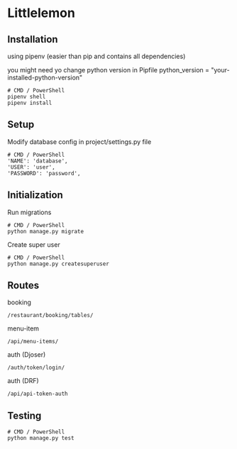 # Littlelemon

## Installation

using pipenv (easier than pip and contains all dependencies)

you might need yo change python version in Pipfile python_version = "your-installed-python-version"

```Shell
# CMD / PowerShell
pipenv shell
pipenv install
```

## Setup

Modify database config in project/settings.py file

```Shell
# CMD / PowerShell
'NAME': 'database',
'USER': 'user',
'PASSWORD': 'password',
```

## Initialization

Run migrations

```Shell
# CMD / PowerShell
python manage.py migrate
```

Create super user

```Shell
# CMD / PowerShell
python manage.py createsuperuser
```

## Routes

booking

```
/restaurant/booking/tables/
```

menu-item

```
/api/menu-items/
```

auth (Djoser)

```
/auth/token/login/
```

auth (DRF)

```
/api/api-token-auth
```

## Testing

```Shell
# CMD / PowerShell
python manage.py test
```
